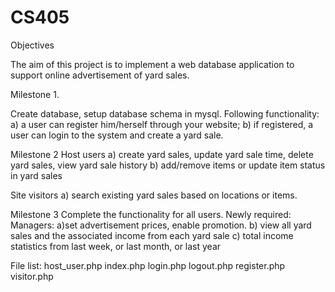 # CS405

Objectives

The aim of this project is to implement a web database application to support online advertisement of yard sales.

Milestone 1.

Create database, setup database schema in mysql. 
Following functionality: 
a) a user can register him/herself through your website; 
b) if registered, a user can login to the system and create a yard sale.

Milestone 2
Host users
a) create yard sales, update yard sale time, delete yard sales, view yard sale history
b) add/remove items or update item status in yard sales

Site visitors
a) search existing yard sales based on locations or items. 

Milestone 3
Complete the functionality for all users. 
Newly required: Managers: 
a)set advertisement prices, enable promotion.
b) view all yard sales and the associated income from each yard sale
c) total income statistics from last week, or last month, or last year

File list:
host_user.php
index.php
login.php
logout.php
register.php
visitor.php

